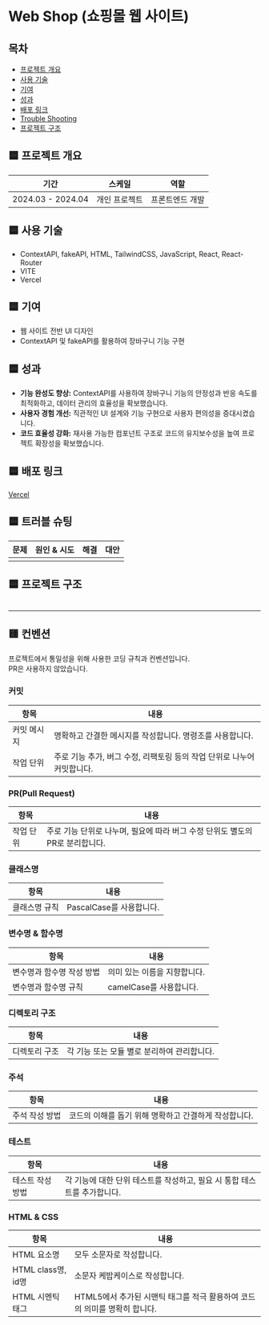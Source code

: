 # Web Shop (쇼핑몰 웹 사이트)

## 목차

- [프로젝트 개요](#프로젝트-개요)
- [사용 기술](#사용-기술)
- [기여](#기여)
- [성과](#성과)
- [배포 링크](#배포-링크)
- [Trouble Shooting](#Trouble-Shooting)
- [프로젝트 구조](#프로젝트-구조)

## 🟦 프로젝트 개요

| 기간              | 스케일        | 역할            |
| ----------------- | ------------- | --------------- |
| 2024.03 - 2024.04 | 개인 프로젝트 | 프론트엔드 개발 |

## 🟦 사용 기술

- ContextAPI, fakeAPI, HTML, TailwindCSS, JavaScript, React, React-Router
- VITE
- Vercel

## 🟦 기여

- 웹 사이트 전반 UI 디자인
- ContextAPI 및 fakeAPI를 활용하여 장바구니 기능 구현

## 🟦 성과

- **기능 완성도 향상:** ContextAPI를 사용하여 장바구니 기능의 안정성과 반응 속도를 최적화하고, 데이터 관리의 효율성을 확보했습니다.
- **사용자 경험 개선:** 직관적인 UI 설계와 기능 구현으로 사용자 편의성을 증대시켰습니다.
- **코드 효율성 강화:** 재사용 가능한 컴포넌트 구조로 코드의 유지보수성을 높여 프로젝트 확장성을 확보했습니다.

## 🟦 배포 링크

[Vercel](http://www.)

## 🟦 트러블 슈팅

| 문제 | 원인 & 시도 | 해결 | 대안 |
| ---- | ----------- | ---- | ---- |
|      |             |      |      |

## 🟦 프로젝트 구조

```

```

---

## 🟨 컨벤션

프로젝트에서 통일성을 위해 사용한 코딩 규칙과 컨벤션입니다.
<br>PR은 사용하지 않았습니다.

### 커밋

| 항목        | 내용                                                                    |
| ----------- | ----------------------------------------------------------------------- |
| 커밋 메시지 | 명확하고 간결한 메시지를 작성합니다. 명령조를 사용합니다.               |
| 작업 단위   | 주로 기능 추가, 버그 수정, 리팩토링 등의 작업 단위로 나누어 커밋합니다. |

### PR(Pull Request)

| 항목      | 내용                                                                          |
| --------- | ----------------------------------------------------------------------------- |
| 작업 단위 | 주로 기능 단위로 나누며, 필요에 따라 버그 수정 단위도 별도의 PR로 분리합니다. |

### 클래스명

| 항목          | 내용                     |
| ------------- | ------------------------ |
| 클래스명 규칙 | PascalCase를 사용합니다. |

### 변수명 & 함수명

| 항목                      | 내용                         |
| ------------------------- | ---------------------------- |
| 변수명과 함수명 작성 방법 | 의미 있는 이름을 지향합니다. |
| 변수명과 함수명 규칙      | camelCase를 사용합니다.      |

### 디렉토리 구조

| 항목          | 내용                                        |
| ------------- | ------------------------------------------- |
| 디렉토리 구조 | 각 기능 또는 모듈 별로 분리하여 관리합니다. |

### 주석

| 항목           | 내용                                                  |
| -------------- | ----------------------------------------------------- |
| 주석 작성 방법 | 코드의 이해를 돕기 위해 명확하고 간결하게 작성합니다. |

### 테스트

| 항목             | 내용                                                                     |
| ---------------- | ------------------------------------------------------------------------ |
| 테스트 작성 방법 | 각 기능에 대한 단위 테스트를 작성하고, 필요 시 통합 테스트를 추가합니다. |

### HTML & CSS

| 항목               | 내용                                                                      |
| ------------------ | ------------------------------------------------------------------------- |
| HTML 요소명        | 모두 소문자로 작성합니다.                                                 |
| HTML class명, id명 | 소문자 케밥케이스로 작성합니다.                                           |
| HTML 시멘틱 태그   | HTML5에서 추가된 시맨틱 태그를 적극 활용하여 코드의 의미를 명확히 합니다. |
